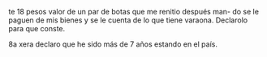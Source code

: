 te 18 pesos valor de un par de botas que me renitio después man- do se le paguen de mis bienes y se le cuenta de lo que tiene varaona. Declarolo para que conste.

8a xera declaro que he sido más de 7 años estando en el país.